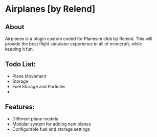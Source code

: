 # Airplanes [by Relend]
## About

Airplanes is a plugin custom coded for Planesim.club by Relend.
This will provide the best flight simulator experience in all of minecraft, while keeping it fun.

## Todo List:

- Plane Movement
- Storage
- Fuel Storage and Particles
- 
## Features:

- Different plane models
- Modular system for adding new planes
- Configurable fuel and storage settings